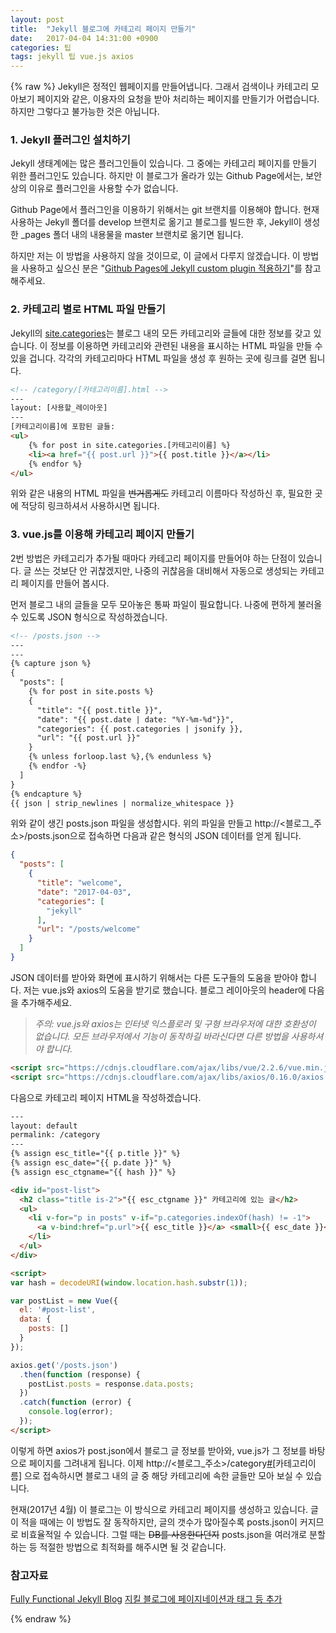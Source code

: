 ```yaml
---
layout: post
title:  "Jekyll 블로그에 카테고리 페이지 만들기"
date:   2017-04-04 14:31:00 +0900
categories: 팁
tags: jekyll 팁 vue.js axios
---
```

{% raw %}
Jekyll은 정적인 웹페이지를 만들어냅니다. 그래서 검색이나 카테고리 모아보기 페이지와 같은, 이용자의 요청을 받아 처리하는 페이지를 만들기가 어렵습니다. 하지만 그렇다고 불가능한 것은 아닙니다.

### 1. Jekyll 플러그인 설치하기

Jekyll 생태계에는 많은 플러그인들이 있습니다. 그 중에는 카테고리 페이지를 만들기 위한 플러그인도 있습니다. 하지만 이 블로그가 올라가 있는 Github Page에서는, 보안상의 이유로 플러그인을 사용할 수가 없습니다.

Github Page에서 플러그인을 이용하기 위해서는 git 브랜치를 이용해야 합니다.  현재 사용하는 Jekyll 폴더를 develop 브랜치로 옮기고 블로그를 빌드한 후, Jekyll이 생성한 \_pages 폴더 내의 내용물을 master 브랜치로 옮기면 됩니다.

하지만 저는 이 방법을 사용하지 않을 것이므로, 이 글에서 다루지 않겠습니다. 이 방법을 사용하고 싶으신 분은 "[Github Pages에 Jekyll custom plugin 적용하기](http://gumpcha.github.io/blog/github-pages-with-jekyll-custom-plugin/)"를 참고해주세요.

### 2. 카테고리 별로 HTML 파일 만들기

Jekyll의 [site.categories](http://jekyllrb-ko.github.io/docs/variables/)는 블로그 내의 모든 카테고리와 글들에 대한 정보를 갖고 있습니다. 이 정보를 이용하면  카테고리와 관련된 내용을 표시하는 HTML 파일을 만들 수 있을 겁니다. 각각의 카테고리마다 HTML 파일을 생성 후 원하는 곳에 링크를 걸면 됩니다.

``` html
<!-- /category/[카테고리이름].html -->
---
layout: [사용할_레이아웃]
---
[카테고리이름]에 포함된 글들:
<ul>
	{% for post in site.categories.[카테고리이름] %}
	<li><a href="{{ post.url }}">{{ post.title }}</a></li>
	{% endfor %}
</ul>
```

위와 같은 내용의 HTML 파일을 ~~번거롭게도~~ 카테고리 이름마다 작성하신 후, 필요한 곳에 적당히 링크하셔서 사용하시면 됩니다.

### 3. vue.js를 이용해 카테고리 페이지 만들기

2번 방법은 카테고리가 추가될 때마다 카테고리 페이지를 만들어야 하는 단점이 있습니다. 글 쓰는 것보단 안 귀찮겠지만, 나중의 귀찮음을 대비해서 자동으로 생성되는 카테고리 페이지를 만들어 봅시다.

먼저 블로그 내의 글들을 모두 모아놓은 통짜 파일이 필요합니다. 나중에 편하게 불러올 수 있도록 JSON 형식으로 작성하겠습니다.

``` html
<!-- /posts.json -->
---
---
{% capture json %}
{
  "posts": [
    {% for post in site.posts %}
    {
      "title": "{{ post.title }}",
      "date": "{{ post.date | date: "%Y-%m-%d"}}",
      "categories": {{ post.categories | jsonify }},
      "url": "{{ post.url }}"
    }
    {% unless forloop.last %},{% endunless %}
    {% endfor -%}
  ]
}
{% endcapture %}
{{ json | strip_newlines | normalize_whitespace }}
```

위와 같이 생긴 posts.json 파일을 생성합시다. 위의 파일을 만들고 http://<블로그\_주소>/posts.json으로 접속하면 다음과 같은 형식의 JSON 데이터를 얻게 됩니다.

``` json
{
  "posts": [
    {
      "title": "welcome",
      "date": "2017-04-03",
      "categories": [
        "jekyll"
      ],
      "url": "/posts/welcome"
    }
  ]
}
```

JSON 데이터를 받아와 화면에 표시하기 위해서는 다른 도구들의 도움을 받아야 합니다. 저는 vue.js와 axios의 도움을 받기로 했습니다. 블로그 레이아웃의 header에 다음을 추가해주세요.

> *주의: vue.js와 axios는 인터넷 익스플로러 및 구형 브라우저에 대한 호환성이 없습니다. 모든 브라우저에서 기능이 동작하길 바라신다면 다른 방법을 사용하셔야 합니다.*

``` html
<script src="https://cdnjs.cloudflare.com/ajax/libs/vue/2.2.6/vue.min.js"></script>
<script src="https://cdnjs.cloudflare.com/ajax/libs/axios/0.16.0/axios.min.js"></script>
```

다음으로 카테고리 페이지 HTML을 작성하겠습니다.

``` html
---
layout: default
permalink: /category
---
{% assign esc_title="{{ p.title }}" %}
{% assign esc_date="{{ p.date }}" %}
{% assign esc_ctgname="{{ hash }}" %}

<div id="post-list">
  <h2 class="title is-2">"{{ esc_ctgname }}" 카테고리에 있는 글</h2>
  <ul>
    <li v-for="p in posts" v-if="p.categories.indexOf(hash) != -1">
      <a v-bind:href="p.url">{{ esc_title }}</a> <small>{{ esc_date }}</small>
    </li>
  </ul>
</div>

<script>
var hash = decodeURI(window.location.hash.substr(1));

var postList = new Vue({
  el: '#post-list',
  data: {
    posts: []
  }
});

axios.get('/posts.json')
  .then(function (response) {
    postList.posts = response.data.posts;
  })
  .catch(function (error) {
    console.log(error);
  });
</script>
```

이렇게 하면 axios가 post.json에서 블로그 글 정보를 받아와, vue.js가 그 정보를 바탕으로 페이지를 그려내게 됩니다. 이제 http://<블로그\_주소>/category[#](http://devbox.tistory.com/entry/%E3%84%B4%E3%85%87)[카테고리이름] 으로 접속하시면 블로그 내의 글 중 해당 카테고리에 속한 글들만 모아 보실 수 있습니다.

현재(2017년 4월) 이 블로그는 이 방식으로 카테고리 페이지를 생성하고 있습니다. 글이 적을 때에는 이 방법도 잘 동작하지만, 글의 갯수가 많아질수록 posts.json이 커지므로 비효율적일 수 있습니다. 그럴 때는 ~~DB를 사용한다던지~~ posts.json을 여러개로 분할하는 등 적절한 방법으로 최적화를 해주시면 될 것 같습니다.

### 참고자료
[Fully Functional Jekyll Blog](https://www.sitepoint.com/fully-functional-jekyll-blog/)
[지킬 블로그에 페이지네이션과 태그 등 추가](https://nolboo.kim/blog/2014/01/09/upgrade-jekyll-github-blog/)

{% endraw %}
